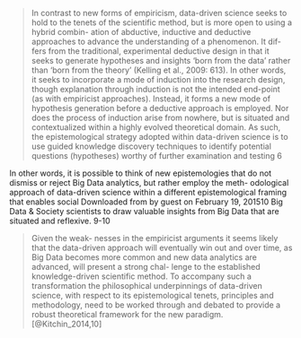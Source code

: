 
> In contrast to new forms of empiricism, data-driven science seeks to hold to the tenets of the scientific method, but is more open to using a hybrid combin- ation of abductive, inductive and deductive approaches to advance the understanding of a phenomenon. It dif- fers from the traditional, experimental deductive design in that it seeks to generate hypotheses and insights ‘born from the data’ rather than ‘born from the theory’ (Kelling et al., 2009: 613). In other words, it seeks to incorporate a mode of induction into the research design, though explanation through induction is not the intended end-point (as with empiricist approaches). Instead, it forms a new mode of hypothesis generation before a deductive approach is employed. Nor does the process of induction arise from nowhere, but is situated and contextualized within a highly evolved theoretical domain. As such, the epistemological strategy adopted within data-driven science is to use guided knowledge discovery techniques to identify potential questions (hypotheses) worthy of further examination and testing 6

In other words, it is possible to think of new epistemologies that do not dismiss or reject Big Data analytics, but rather employ the meth- odological approach of data-driven science within a different epistemological framing that enables social Downloaded from by guest on February 19, 201510 Big Data & Society scientists to draw valuable insights from Big Data that
are situated and reflexive. 9-10

>Given the weak- nesses in the empiricist arguments it seems likely that the data-driven approach will eventually win out and over time, as Big Data becomes more common and new data analytics are advanced, will present a strong chal- lenge to the established knowledge-driven scientific method. To accompany such a transformation the philosophical underpinnings of data-driven science, with respect to its epistemological tenets, principles and methodology, need to be worked through and debated to provide a robust theoretical framework for the new paradigm. [@Kitchin_2014,10] 
